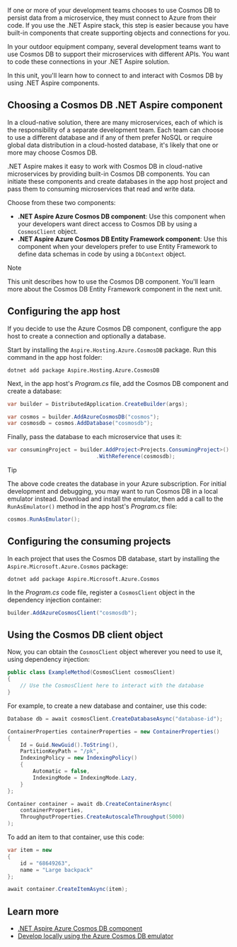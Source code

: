 If one or more of your development teams chooses to use Cosmos DB to persist data from a microservice, they must connect to Azure from their code. If you use the .NET Aspire stack, this step is easier because you have built-in components that create supporting objects and connections for you.

In your outdoor equipment company, several development teams want to use Cosmos DB to support their microservices with different APIs. You want to code these connections in your .NET Aspire solution.

In this unit, you'll learn how to connect to and interact with Cosmos DB by using .NET Aspire components.

## Choosing a Cosmos DB .NET Aspire component

In a cloud-native solution, there are many microservices, each of which is the responsibility of a separate development team. Each team can choose to use a different database and if any of them prefer NoSQL or require global data distribution in a cloud-hosted database, it's likely that one or more may choose Cosmos DB.

.NET Aspire makes it easy to work with Cosmos DB in cloud-native microservices by providing built-in Cosmos DB components. You can initiate these components and create databases in the app host project and pass them to consuming microservices that read and write data.

Choose from these two components:

- **.NET Aspire Azure Cosmos DB component**: Use this component when your developers want direct access to Cosmos DB by using a `CosmosClient` object.
- **.NET Aspire Azure Cosmos DB Entity Framework component**: Use this component when your developers prefer to use Entity Framework to define data schemas in code by using a `DbContext` object.

> [!NOTE]
> This unit describes how to use the Cosmos DB component. You'll learn more about the Cosmos DB Entity Framework component in the next unit.

## Configuring the app host

If you decide to use the Azure Cosmos DB component, configure the app host to create a connection and optionally a database. 

Start by installing the `Aspire.Hosting.Azure.CosmosDB` package. Run this command in the app host folder:

```dotnetcli
dotnet add package Aspire.Hosting.Azure.CosmosDB
```

Next, in the app host's _Program.cs_ file, add the Cosmos DB component and create a database:

```csharp
var builder = DistributedApplication.CreateBuilder(args);

var cosmos = builder.AddAzureCosmosDB("cosmos");
var cosmosdb = cosmos.AddDatabase("cosmosdb");
```

Finally, pass the database to each microservice that uses it:

```csharp
var consumingProject = builder.AddProject<Projects.ConsumingProject>()
                            .WithReference(cosmosdb);
```

> [!TIP]
> The above code creates the database in your Azure subscription. For initial development and debugging, you may want to run Cosmos DB in a local emulator instead. Download and install the emulator, then add a call to the `RunAsEmulator()` method in the app host's _Program.cs_ file:
>
> ```csharp
> cosmos.RunAsEmulator();
> ```

## Configuring the consuming projects

In each project that uses the Cosmos DB database, start by installing the `Aspire.Microsoft.Azure.Cosmos` package:

```dotnetcli
dotnet add package Aspire.Microsoft.Azure.Cosmos
```

In the _Program.cs_ code file, register a `CosmosClient` object in the dependency injection container:

```csharp
builder.AddAzureCosmosClient("cosmosdb");
```

## Using the Cosmos DB client object

Now, you can obtain the `CosmosClient` object wherever you need to use it, using dependency injection:

```csharp
public class ExampleMethod(CosmosClient cosmosClient)
{
    // Use the CosmosClient here to interact with the database
}
```

For example, to create a new database and container, use this code:

```csharp
Database db = await cosmosClient.CreateDatabaseAsync("database-id");

ContainerProperties containerProperties = new ContainerProperties()
{
    Id = Guid.NewGuid().ToString(),
    PartitionKeyPath = "/pk",
    IndexingPolicy = new IndexingPolicy()
    {
        Automatic = false,
        IndexingMode = IndexingMode.Lazy,
    }
};

Container container = await db.CreateContainerAsync(
    containerProperties,
    ThroughputProperties.CreateAutoscaleThroughput(5000)
);
```

To add an item to that container, use this code:

```csharp
var item = new
{
    id = "68649263",
    name = "Large backpack"
};

await container.CreateItemAsync(item);
```

## Learn more

- [.NET Aspire Azure Cosmos DB component](/dotnet/aspire/database/azure-cosmos-db-component)
- [Develop locally using the Azure Cosmos DB emulator](/azure/cosmos-db/how-to-develop-emulator)
